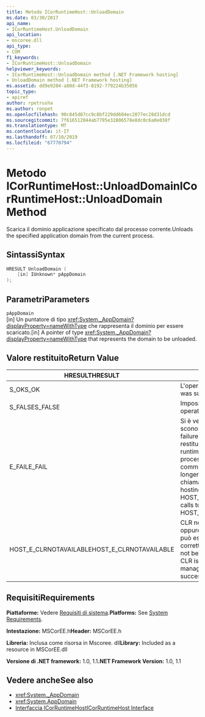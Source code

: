 ```yaml
---
title: Metodo ICorRuntimeHost::UnloadDomain
ms.date: 03/30/2017
api_name:
- ICorRuntimeHost.UnloadDomain
api_location:
- mscoree.dll
api_type:
- COM
f1_keywords:
- ICorRuntimeHost::UnloadDomain
helpviewer_keywords:
- ICorRuntimeHost::UnloadDomain method [.NET Framework hosting]
- UnloadDomain method [.NET Framework hosting]
ms.assetid: dd9e9204-a80d-44f3-8192-779224b35056
topic_type:
- apiref
author: rpetrusha
ms.author: ronpet
ms.openlocfilehash: 90c845d87cc9c8bf229dd604ec2077ec28d31dcd
ms.sourcegitcommit: 7f616512044ab7795e32806578e8dc0c6a0e038f
ms.translationtype: MT
ms.contentlocale: it-IT
ms.lasthandoff: 07/10/2019
ms.locfileid: "67770794"
---
```

# <a name="icorruntimehostunloaddomain-method"></a><span data-ttu-id="10818-102">Metodo ICorRuntimeHost::UnloadDomain</span><span class="sxs-lookup"><span data-stu-id="10818-102">ICorRuntimeHost::UnloadDomain Method</span></span>
<span data-ttu-id="10818-103">Scarica il dominio applicazione specificato dal processo corrente.</span><span class="sxs-lookup"><span data-stu-id="10818-103">Unloads the specified application domain from the current process.</span></span>  
  
## <a name="syntax"></a><span data-ttu-id="10818-104">Sintassi</span><span class="sxs-lookup"><span data-stu-id="10818-104">Syntax</span></span>  
  
```cpp  
HRESULT UnloadDomain (  
    [in] IUnknown* pAppDomain  
);  
```  
  
## <a name="parameters"></a><span data-ttu-id="10818-105">Parametri</span><span class="sxs-lookup"><span data-stu-id="10818-105">Parameters</span></span>  
 `pAppDomain`  
 <span data-ttu-id="10818-106">[in] Un puntatore di tipo <xref:System._AppDomain?displayProperty=nameWithType> che rappresenta il dominio per essere scaricato.</span><span class="sxs-lookup"><span data-stu-id="10818-106">[in] A pointer of type <xref:System._AppDomain?displayProperty=nameWithType> that represents the domain to be unloaded.</span></span>  
  
## <a name="return-value"></a><span data-ttu-id="10818-107">Valore restituito</span><span class="sxs-lookup"><span data-stu-id="10818-107">Return Value</span></span>  
  
|<span data-ttu-id="10818-108">HRESULT</span><span class="sxs-lookup"><span data-stu-id="10818-108">HRESULT</span></span>|<span data-ttu-id="10818-109">Descrizione</span><span class="sxs-lookup"><span data-stu-id="10818-109">Description</span></span>|  
|-------------|-----------------|  
|<span data-ttu-id="10818-110">S_OK</span><span class="sxs-lookup"><span data-stu-id="10818-110">S_OK</span></span>|<span data-ttu-id="10818-111">L'operazione è riuscita.</span><span class="sxs-lookup"><span data-stu-id="10818-111">The operation was successful.</span></span>|  
|<span data-ttu-id="10818-112">S_FALSE</span><span class="sxs-lookup"><span data-stu-id="10818-112">S_FALSE</span></span>|<span data-ttu-id="10818-113">Impossibile completare l'operazione.</span><span class="sxs-lookup"><span data-stu-id="10818-113">The operation failed to complete.</span></span>|  
|<span data-ttu-id="10818-114">E_FAIL</span><span class="sxs-lookup"><span data-stu-id="10818-114">E_FAIL</span></span>|<span data-ttu-id="10818-115">Si è verificato un errore irreversibile sconosciuto.</span><span class="sxs-lookup"><span data-stu-id="10818-115">An unknown, catastrophic failure occurred.</span></span> <span data-ttu-id="10818-116">Se un metodo viene restituito E_FAIL, common language runtime (CLR) non è più utilizzabile nel processo.</span><span class="sxs-lookup"><span data-stu-id="10818-116">If a method returns E_FAIL, the common language runtime (CLR) is no longer usable in the process.</span></span> <span data-ttu-id="10818-117">Le chiamate successive a qualsiasi API di hosting restituiranno HOST_E_CLRNOTAVAILABLE.</span><span class="sxs-lookup"><span data-stu-id="10818-117">Subsequent calls to any hosting APIs return HOST_E_CLRNOTAVAILABLE.</span></span>|  
|<span data-ttu-id="10818-118">HOST_E_CLRNOTAVAILABLE</span><span class="sxs-lookup"><span data-stu-id="10818-118">HOST_E_CLRNOTAVAILABLE</span></span>|<span data-ttu-id="10818-119">CLR non è stato caricato in un processo oppure si trova in uno stato in cui non può eseguire codice gestito o elaborare correttamente la chiamata.</span><span class="sxs-lookup"><span data-stu-id="10818-119">The CLR has not been loaded into a process, or the CLR is in a state in which it cannot run managed code or process the call successfully.</span></span>|  
  
## <a name="requirements"></a><span data-ttu-id="10818-120">Requisiti</span><span class="sxs-lookup"><span data-stu-id="10818-120">Requirements</span></span>  
 <span data-ttu-id="10818-121">**Piattaforme:** Vedere [Requisiti di sistema](../../../../docs/framework/get-started/system-requirements.md).</span><span class="sxs-lookup"><span data-stu-id="10818-121">**Platforms:** See [System Requirements](../../../../docs/framework/get-started/system-requirements.md).</span></span>  
  
 <span data-ttu-id="10818-122">**Intestazione:** MSCorEE.h</span><span class="sxs-lookup"><span data-stu-id="10818-122">**Header:** MSCorEE.h</span></span>  
  
 <span data-ttu-id="10818-123">**Libreria:** Inclusa come risorsa in Mscoree. dll</span><span class="sxs-lookup"><span data-stu-id="10818-123">**Library:** Included as a resource in MSCorEE.dll</span></span>  
  
 <span data-ttu-id="10818-124">**Versione di .NET framework:** 1.0, 1.1</span><span class="sxs-lookup"><span data-stu-id="10818-124">**.NET Framework Version:** 1.0, 1.1</span></span>  
  
## <a name="see-also"></a><span data-ttu-id="10818-125">Vedere anche</span><span class="sxs-lookup"><span data-stu-id="10818-125">See also</span></span>

- <xref:System._AppDomain>
- <xref:System.AppDomain>
- [<span data-ttu-id="10818-126">Interfaccia ICorRuntimeHost</span><span class="sxs-lookup"><span data-stu-id="10818-126">ICorRuntimeHost Interface</span></span>](../../../../docs/framework/unmanaged-api/hosting/icorruntimehost-interface.md)
